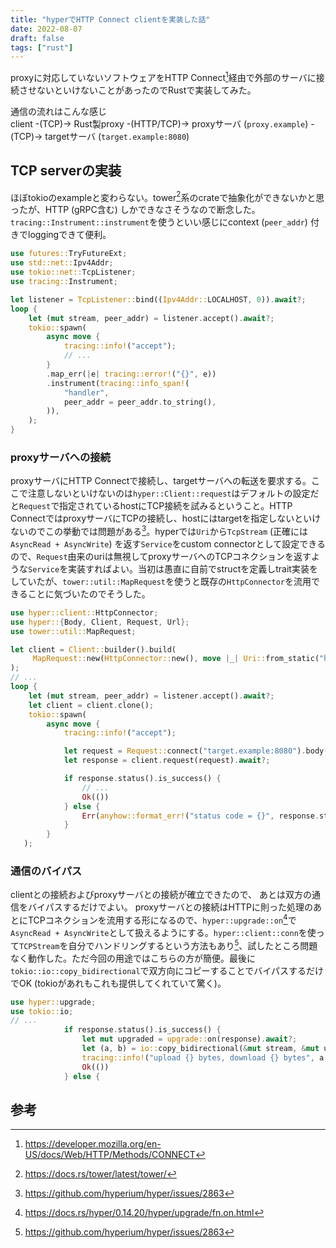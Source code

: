 ```yaml
---
title: "hyperでHTTP Connect clientを実装した話"
date: 2022-08-07
draft: false
tags: ["rust"]
---
```


proxyに対応していないソフトウェアをHTTP Connect[^mdn-http-connect]経由で外部のサーバに接続させないといけないことがあったのでRustで実装してみた。

通信の流れはこんな感じ  
client -(TCP)-> Rust製proxy -(HTTP/TCP)-> proxyサーバ (`proxy.example`) -(TCP)-> targetサーバ (`target.example:8080`)

## TCP serverの実装
ほぼtokioのexampleと変わらない。tower[^tower]系のcrateで抽象化ができないかと思ったが、HTTP (gRPC含む) しかできなさそうなので断念した。`tracing::Instrument::instrument`を使うといい感じにcontext (`peer_addr`) 付きでloggingできて便利。
```rust
use futures::TryFutureExt;
use std::net::Ipv4Addr;
use tokio::net::TcpListener;
use tracing::Instrument;

let listener = TcpListener::bind((Ipv4Addr::LOCALHOST, 0)).await?;
loop {
    let (mut stream, peer_addr) = listener.accept().await?;
    tokio::spawn(
        async move {
            tracing::info!("accept");
            // ...
        }
        .map_err(|e| tracing::error!("{}", e))
        .instrument(tracing::info_span!(
            "handler",
            peer_addr = peer_addr.to_string(),
        )),
    );
}
```

### proxyサーバへの接続
proxyサーバにHTTP Connectで接続し、targetサーバへの転送を要求する。ここで注意しないといけないのは`hyper::Client::request`はデフォルトの設定だと`Request`で指定されているhostにTCP接続を試みるということ。HTTP ConnectではproxyサーバにTCPの接続し、hostにはtargetを指定しないといけないのでこの挙動では問題がある[^hyper-2863]。hyperでは`Uri`から`TcpStream` (正確には`AsyncRead + AsyncWrite`) を返す`Service`をcustom connectorとして設定できるので、`Request`由来のuriは無視してproxyサーバへのTCPコネクションを返すような`Service`を実装すればよい。当初は愚直に自前でstructを定義しtrait実装をしていたが、`tower::util::MapRequest`を使うと既存の`HttpConnector`を流用できることに気づいたのでそうした。
```rust
use hyper::client::HttpConnector;
use hyper::{Body, Client, Request, Url};
use tower::util::MapRequest;

let client = Client::builder().build(
     MapRequest::new(HttpConnector::new(), move |_| Uri::from_static("http://proxy.example"))
);
// ...
loop {
    let (mut stream, peer_addr) = listener.accept().await?;
    let client = client.clone();
    tokio::spawn(
        async move {
            tracing::info!("accept");

            let request = Request::connect("target.example:8080").body(Body::empty())?;
            let response = client.request(request).await?;

            if response.status().is_success() {
                // ...
                Ok(())
            } else {
                Err(anyhow::format_err!("status code = {}", response.status()))
            }
        }
   );
```

### 通信のバイパス
clientとの接続およびproxyサーバとの接続が確立できたので、
あとは双方の通信をバイパスするだけでよい。
proxyサーバとの接続はHTTPに則った処理のあとにTCPコネクションを流用する形になるので、`hyper::upgrade::on`[^hyper-upgrade-on]で`AsyncRead + AsyncWrite`として扱えるようにする。`hyper::client::conn`を使って`TCPStream`を自分でハンドリングするという方法もあり[^hyper-2863]、試したところ問題なく動作した。ただ今回の用途ではこちらの方が簡便。最後に`tokio::io::copy_bidirectional`で双方向にコピーすることでバイパスするだけでOK (tokioがあれもこれも提供してくれていて驚く)。
```rust
use hyper::upgrade;
use tokio::io;
// ...
            if response.status().is_success() {
                let mut upgraded = upgrade::on(response).await?;
                let (a, b) = io::copy_bidirectional(&mut stream, &mut upgraded).await?;
                tracing::info!("upload {} bytes, download {} bytes", a, b);
                Ok(())
            } else {
```

## 参考
[^mdn-http-connect]: https://developer.mozilla.org/en-US/docs/Web/HTTP/Methods/CONNECT
[^tower]: https://docs.rs/tower/latest/tower/
[^hyper-2863]: https://github.com/hyperium/hyper/issues/2863
[^hyper-connect]: https://docs.rs/hyper/0.14.20/hyper/client/connect/trait.Connect.html
[^hyper-upgrade-on]: https://docs.rs/hyper/0.14.20/hyper/upgrade/fn.on.html
